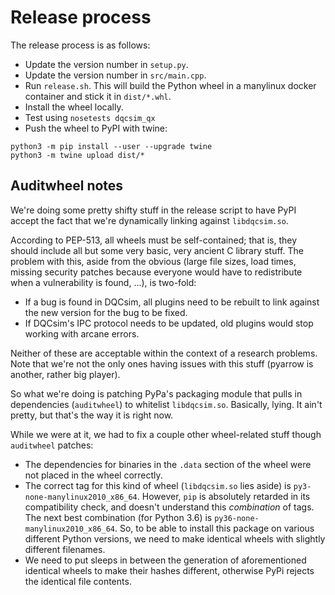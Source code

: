 # Release process

The release process is as follows:

 - Update the version number in `setup.py`.
 - Update the version number in `src/main.cpp`.
 - Run `release.sh`. This will build the Python wheel in a manylinux docker
   container and stick it in `dist/*.whl`.
 - Install the wheel locally.
 - Test using `nosetests dqcsim_qx`
 - Push the wheel to PyPI with twine:

```
python3 -m pip install --user --upgrade twine
python3 -m twine upload dist/*
```

## Auditwheel notes

We're doing some pretty shifty stuff in the release script to have PyPI accept
the fact that we're dynamically linking against `libdqcsim.so`.

According to PEP-513, all wheels must be self-contained; that is, they should
include all but some very basic, very ancient C library stuff. The problem with
this, aside from the obvious (large file sizes, load times, missing security
patches because everyone would have to redistribute when a vulnerability is
found, ...), is two-fold:

 - If a bug is found in DQCsim, all plugins need to be rebuilt to link against
   the new version for the bug to be fixed.
 - If DQCsim's IPC protocol needs to be updated, old plugins would stop working
   with arcane errors.

Neither of these are acceptable within the context of a research problems.
Note that we're not the only ones having issues with this stuff (pyarrow is
another, rather big player).

So what we're doing is patching PyPa's packaging module that pulls in
dependencies (`auditwheel`) to whitelist `libdqcsim.so`. Basically, lying. It
ain't pretty, but that's the way it is right now.

While we were at it, we had to fix a couple other wheel-related stuff though
`auditwheel` patches:

 - The dependencies for binaries in the `.data` section of the wheel were not
   placed in the wheel correctly.
 - The correct tag for this kind of wheel (`libdqcsim.so` lies aside) is
   `py3-none-manylinux2010_x86_64`. However, `pip` is absolutely retarded in
   its compatibility check, and doesn't understand this *combination* of tags.
   The next best combination (for Python 3.6) is
   `py36-none-manylinux2010_x86_64`. So, to be able to install this package on
   various different Python versions, we need to make identical wheels with
   slightly different filenames.
 - We need to put sleeps in between the generation of aforementioned identical
   wheels to make their hashes different, otherwise PyPi rejects the identical
   file contents.
